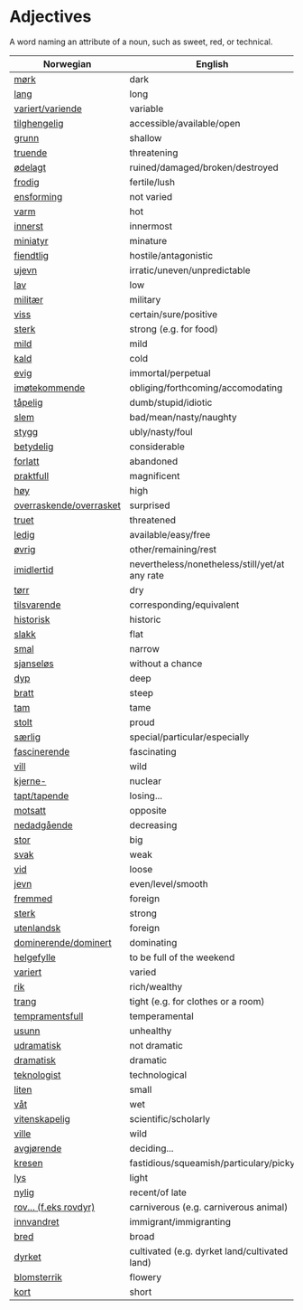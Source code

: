 # Adjectives

A word naming an attribute of a noun, such as sweet, red, or technical.

| Norwegian | English |
| --- | --- |
| [mørk](https://www.ordnett.no/search?language=no&phrase=mørk) | dark |
| [lang](https://www.ordnett.no/search?language=no&phrase=lang) | long |
| [variert/variende](https://www.ordnett.no/search?language=no&phrase=variert/variende) | variable |
| [tilghengelig](https://www.ordnett.no/search?language=no&phrase=tilghengelig) | accessible/available/open |
| [grunn](https://www.ordnett.no/search?language=no&phrase=grunn) | shallow |
| [truende](https://www.ordnett.no/search?language=no&phrase=truende) | threatening |
| [ødelagt](https://www.ordnett.no/search?language=no&phrase=ødelagt) | ruined/damaged/broken/destroyed |
| [frodig](https://www.ordnett.no/search?language=no&phrase=frodig) | fertile/lush |
| [ensforming](https://www.ordnett.no/search?language=no&phrase=ensforming) | not varied |
| [varm](https://www.ordnett.no/search?language=no&phrase=varm) | hot |
| [innerst](https://www.ordnett.no/search?language=no&phrase=innerst) | innermost |
| [miniatyr](https://www.ordnett.no/search?language=no&phrase=miniatyr) | minature |
| [fiendtlig](https://www.ordnett.no/search?language=no&phrase=fiendtlig) | hostile/antagonistic |
| [ujevn](https://www.ordnett.no/search?language=no&phrase=ujevn) | irratic/uneven/unpredictable |
| [lav](https://www.ordnett.no/search?language=no&phrase=lav) | low |
| [militær](https://www.ordnett.no/search?language=no&phrase=militær) | military |
| [viss](https://www.ordnett.no/search?language=no&phrase=viss) | certain/sure/positive |
| [sterk](https://www.ordnett.no/search?language=no&phrase=sterk) | strong (e.g. for food) |
| [mild](https://www.ordnett.no/search?language=no&phrase=mild) | mild |
| [kald](https://www.ordnett.no/search?language=no&phrase=kald) | cold |
| [evig](https://www.ordnett.no/search?language=no&phrase=evig) | immortal/perpetual |
| [imøtekommende](https://www.ordnett.no/search?language=no&phrase=imøtekommende) | obliging/forthcoming/accomodating |
| [tåpelig](https://www.ordnett.no/search?language=no&phrase=tåpelig) | dumb/stupid/idiotic |
| [slem](https://www.ordnett.no/search?language=no&phrase=slem) | bad/mean/nasty/naughty |
| [stygg](https://www.ordnett.no/search?language=no&phrase=stygg) | ubly/nasty/foul |
| [betydelig](https://www.ordnett.no/search?language=no&phrase=betydelig) | considerable |
| [forlatt](https://www.ordnett.no/search?language=no&phrase=forlatt) | abandoned |
| [praktfull](https://www.ordnett.no/search?language=no&phrase=praktfull) | magnificent |
| [høy](https://www.ordnett.no/search?language=no&phrase=høy) | high |
| [overraskende/overrasket](https://www.ordnett.no/search?language=no&phrase=overraskende/overrasket) | surprised |
| [truet](https://www.ordnett.no/search?language=no&phrase=truet) | threatened |
| [ledig](https://www.ordnett.no/search?language=no&phrase=ledig) | available/easy/free |
| [øvrig](https://www.ordnett.no/search?language=no&phrase=øvrig) | other/remaining/rest |
| [imidlertid](https://www.ordnett.no/search?language=no&phrase=imidlertid) | nevertheless/nonetheless/still/yet/at any rate |
| [tørr](https://www.ordnett.no/search?language=no&phrase=tørr) | dry |
| [tilsvarende](https://www.ordnett.no/search?language=no&phrase=tilsvarende) | corresponding/equivalent |
| [historisk](https://www.ordnett.no/search?language=no&phrase=historisk) | historic |
| [slakk](https://www.ordnett.no/search?language=no&phrase=slakk) | flat |
| [smal](https://www.ordnett.no/search?language=no&phrase=smal) | narrow |
| [sjanseløs](https://www.ordnett.no/search?language=no&phrase=sjanseløs) | without a chance |
| [dyp](https://www.ordnett.no/search?language=no&phrase=dyp) | deep |
| [bratt](https://www.ordnett.no/search?language=no&phrase=bratt) | steep |
| [tam](https://www.ordnett.no/search?language=no&phrase=tam) | tame |
| [stolt](https://www.ordnett.no/search?language=no&phrase=stolt) | proud |
| [særlig](https://www.ordnett.no/search?language=no&phrase=særlig) | special/particular/especially |
| [fascinerende](https://www.ordnett.no/search?language=no&phrase=fascinerende) | fascinating |
| [vill](https://www.ordnett.no/search?language=no&phrase=vill) | wild |
| [kjerne-](https://www.ordnett.no/search?language=no&phrase=kjerne-) | nuclear |
| [tapt/tapende](https://www.ordnett.no/search?language=no&phrase=tapt/tapende) | losing... |
| [motsatt](https://www.ordnett.no/search?language=no&phrase=motsatt) | opposite |
| [nedadgående](https://www.ordnett.no/search?language=no&phrase=nedadgående) | decreasing |
| [stor](https://www.ordnett.no/search?language=no&phrase=stor) | big |
| [svak](https://www.ordnett.no/search?language=no&phrase=svak) | weak |
| [vid](https://www.ordnett.no/search?language=no&phrase=vid) | loose |
| [jevn](https://www.ordnett.no/search?language=no&phrase=jevn) | even/level/smooth |
| [fremmed](https://www.ordnett.no/search?language=no&phrase=fremmed) | foreign |
| [sterk](https://www.ordnett.no/search?language=no&phrase=sterk) | strong |
| [utenlandsk](https://www.ordnett.no/search?language=no&phrase=utenlandsk) | foreign |
| [dominerende/dominert](https://www.ordnett.no/search?language=no&phrase=dominerende/dominert) | dominating |
| [helgefylle](https://www.ordnett.no/search?language=no&phrase=helgefylle) | to be full of the weekend |
| [variert](https://www.ordnett.no/search?language=no&phrase=variert) | varied |
| [rik](https://www.ordnett.no/search?language=no&phrase=rik) | rich/wealthy |
| [trang](https://www.ordnett.no/search?language=no&phrase=trang) | tight (e.g. for clothes or a room) |
| [tempramentsfull](https://www.ordnett.no/search?language=no&phrase=tempramentsfull) | temperamental |
| [usunn](https://www.ordnett.no/search?language=no&phrase=usunn) | unhealthy |
| [udramatisk](https://www.ordnett.no/search?language=no&phrase=udramatisk) | not dramatic |
| [dramatisk](https://www.ordnett.no/search?language=no&phrase=dramatisk) | dramatic |
| [teknologist](https://www.ordnett.no/search?language=no&phrase=teknologist) | technological |
| [liten](https://www.ordnett.no/search?language=no&phrase=liten) | small |
| [våt](https://www.ordnett.no/search?language=no&phrase=våt) | wet |
| [vitenskapelig](https://www.ordnett.no/search?language=no&phrase=vitenskapelig) | scientific/scholarly |
| [ville](https://www.ordnett.no/search?language=no&phrase=ville) | wild |
| [avgjørende](https://www.ordnett.no/search?language=no&phrase=avgjørende) | deciding... |
| [kresen](https://www.ordnett.no/search?language=no&phrase=kresen) | fastidious/squeamish/particulary/picky |
| [lys](https://www.ordnett.no/search?language=no&phrase=lys) | light |
| [nylig](https://www.ordnett.no/search?language=no&phrase=nylig) | recent/of late |
| [rov... (f.eks rovdyr)](https://www.ordnett.no/search?language=no&phrase=rov...%20(f.eks%20rovdyr)) | carniverous (e.g. carniverous animal) |
| [innvandret](https://www.ordnett.no/search?language=no&phrase=innvandret) | immigrant/immigranting |
| [bred](https://www.ordnett.no/search?language=no&phrase=bred) | broad |
| [dyrket](https://www.ordnett.no/search?language=no&phrase=dyrket) | cultivated (e.g. dyrket land/cultivated land) |
| [blomsterrik](https://www.ordnett.no/search?language=no&phrase=blomsterrik) | flowery |
| [kort](https://www.ordnett.no/search?language=no&phrase=kort) | short |

